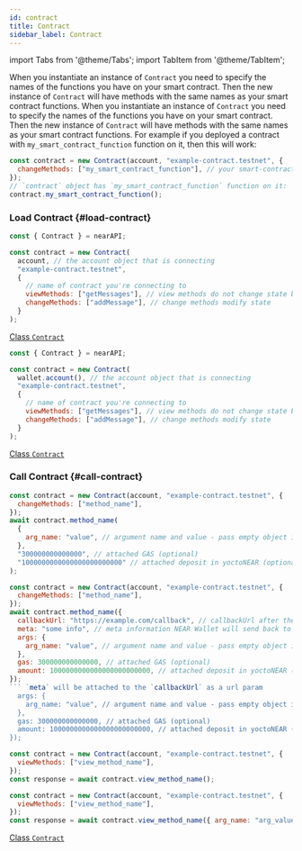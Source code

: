 ```yaml
---
id: contract
title: Contract
sidebar_label: Contract
---
```


import Tabs from '@theme/Tabs';
import TabItem from '@theme/TabItem';

When you instantiate an instance of `Contract` you need to specify the names of the functions you have on your smart contract. Then the new instance of `Contract` will have methods with the same names as your smart contract functions. When you instantiate an instance of `Contract` you need to specify the names of the functions you have on your smart contract. Then the new instance of `Contract` will have methods with the same names as your smart contract functions. For example if you deployed a contract with `my_smart_contract_function` function on it, then this will work:

```js
const contract = new Contract(account, "example-contract.testnet", {
  changeMethods: ["my_smart_contract_function"], // your smart-contract has a function `my_smart_contract_function`
});
// `contract` object has `my_smart_contract_function` function on it:
contract.my_smart_contract_function();
```

### Load Contract {#load-contract}

<Tabs>
<TabItem value="Standard" label="Standard" default>

```js
const { Contract } = nearAPI;

const contract = new Contract(
  account, // the account object that is connecting
  "example-contract.testnet",
  {
    // name of contract you're connecting to
    viewMethods: ["getMessages"], // view methods do not change state but usually return a value
    changeMethods: ["addMessage"], // change methods modify state
  }
);
```

[<span className="typedoc-icon typedoc-icon-class"></span> Class `Contract`](https://near.github.io/near-api-js/classes/_near_js_accounts.contract.Contract.html)

</TabItem>
<TabItem value="wallet" label="Using Wallet">

```js
const { Contract } = nearAPI;

const contract = new Contract(
  wallet.account(), // the account object that is connecting
  "example-contract.testnet",
  {
    // name of contract you're connecting to
    viewMethods: ["getMessages"], // view methods do not change state but usually return a value
    changeMethods: ["addMessage"], // change methods modify state
  }
);
```

[<span className="typedoc-icon typedoc-icon-class"></span> Class `Contract`](https://near.github.io/near-api-js/classes/_near_js_accounts.contract.Contract.html)

</TabItem>
</Tabs>

### Call Contract {#call-contract}

<Tabs>
<TabItem value="method" label="Change Method" default>

```js
const contract = new Contract(account, "example-contract.testnet", {
  changeMethods: ["method_name"],
});
await contract.method_name(
  {
    arg_name: "value", // argument name and value - pass empty object if no args required
  },
  "300000000000000", // attached GAS (optional)
  "1000000000000000000000000" // attached deposit in yoctoNEAR (optional)
);
```

</TabItem>
<TabItem value="callback" label="Change Method w/ callbackUrl and meta">

```js
const contract = new Contract(account, "example-contract.testnet", {
  changeMethods: ["method_name"],
});
await contract.method_name({
  callbackUrl: "https://example.com/callback", // callbackUrl after the transaction approved (optional)
  meta: "some info", // meta information NEAR Wallet will send back to the application. `meta` will be attached to the `callbackUrl` as a url param
  args: {
    arg_name: "value", // argument name and value - pass empty object if no args required
  },
  gas: 300000000000000, // attached GAS (optional)
  amount: 1000000000000000000000000, // attached deposit in yoctoNEAR (optional)
});
``` `meta` will be attached to the `callbackUrl` as a url param
  args: {
    arg_name: "value", // argument name and value - pass empty object if no args required
  },
  gas: 300000000000000, // attached GAS (optional)
  amount: 1000000000000000000000000, // attached deposit in yoctoNEAR (optional)
});
```

</TabItem>
<TabItem value="view" label="View Method">

```js
const contract = new Contract(account, "example-contract.testnet", {
  viewMethods: ["view_method_name"],
});
const response = await contract.view_method_name();
```

</TabItem>
<TabItem value="args" label="View Method w/ args">

```js
const contract = new Contract(account, "example-contract.testnet", {
  viewMethods: ["view_method_name"],
});
const response = await contract.view_method_name({ arg_name: "arg_value" });
```

</TabItem>
</Tabs>

[<span className="typedoc-icon typedoc-icon-class"></span> Class `Contract`](https://near.github.io/near-api-js/classes/_near_js_accounts.contract.Contract.html)
